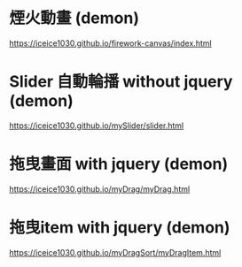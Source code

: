 

# 煙火動畫 (demon)
https://iceice1030.github.io/firework-canvas/index.html


# Slider 自動輪播 without jquery (demon)
https://iceice1030.github.io/mySlider/slider.html

# 拖曳畫面 with jquery (demon)
https://iceice1030.github.io/myDrag/myDrag.html

# 拖曳item with jquery (demon)
https://iceice1030.github.io/myDragSort/myDragItem.html
